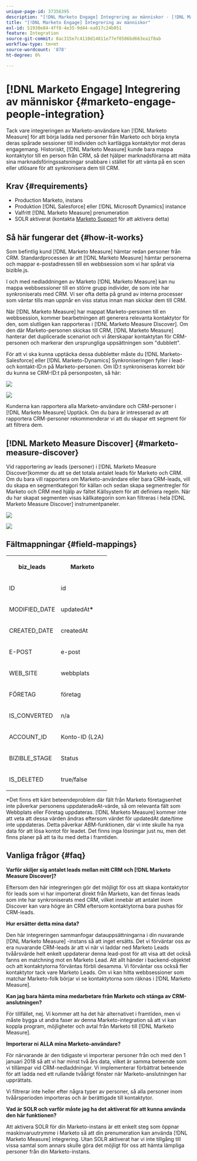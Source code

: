 ```yaml
---
unique-page-id: 37356395
description: "[!DNL Marketo Engage] Integrering av människor - [!DNL Marketo Measure] - Produktdokumentation"
title: "[!DNL Marketo Engage] Integrering av människor"
exl-id: 51930e84-4ff8-4e35-9d44-ea017c24b051
feature: Integration
source-git-commit: 8ac315e7c4110d14811e77ef0586bd663ea1f8ab
workflow-type: tm+mt
source-wordcount: '878'
ht-degree: 0%

---
```


# [!DNL Marketo Engage] Integrering av människor {#marketo-engage-people-integration}

Tack vare integreringen av Marketo-användare kan [!DNL Marketo Measure] för att börja ladda ned personer från Marketo och börja knyta deras spårade sessioner till individen och kartlägga kontaktytor mot deras engagemang. Historiskt, [!DNL Marketo Measure] kunde bara mappa kontaktytor till en person från CRM, så det hjälper marknadsförarna att mäta sina marknadsföringssatsningar snabbare i stället för att vänta på en scen eller utlösare för att synkronisera dem till CRM.

## Krav {#requirements}

* Production Marketo, instans
* Produktion [!DNL Salesforce] eller [!DNL Microsoft Dynamics] instance
* Valfritt [!DNL Marketo Measure] prenumeration
* SOLR aktiverat (kontakta [Marketo Support](https://nation.marketo.com/t5/Support/ct-p/Support) för att aktivera detta)

## Så här fungerar det {#how-it-works}

Som befintlig kund [!DNL Marketo Measure] hämtar redan personer från CRM. Standardprocessen är att [!DNL Marketo Measure] hämtar personerna och mappar e-postadressen till en webbsession som vi har spårat via bizible.js.

I och med nedladdningen av Marketo [!DNL Marketo Measure] kan nu mappa webbsessioner till en större grupp individer, de som inte har synkroniserats med CRM. Vi ser ofta detta på grund av interna processer som väntar tills man uppnår en viss status innan man skickar dem till CRM.

När [!DNL Marketo Measure] har mappat Marketo-personen till en webbsession, kommer bearbetningen att generera relevanta kontaktytor för den, som slutligen kan rapporteras i [!DNL Marketo Measure Discover]. Om den där Marketo-personen skickas till CRM, [!DNL Marketo Measure] hanterar det duplicerade scenariot och vi återskapar kontaktytan för CRM-personen och markerar den ursprungliga uppsättningen som &quot;dubblett&quot;.

För att vi ska kunna upptäcka dessa dubbletter måste du [!DNL Marketo-Salesforce] eller [!DNL Marketo-Dynamics] Synkroniseringen fyller i lead- och kontakt-ID:n på Marketo-personen. Om ID:t synkroniseras korrekt bör du kunna se CRM-ID:t på personposten, så här:

![](assets/5a.png)

![](assets/5b.png)

Kunderna kan rapportera alla Marketo-användare och CRM-personer i [!DNL Marketo Measure] Upptäck. Om du bara är intresserad av att rapportera CRM-personer rekommenderar vi att du skapar ett segment för att filtrera dem.

## [!DNL Marketo Measure Discover] {#marketo-measure-discover}

Vid rapportering av leads (personer) i [!DNL Marketo Measure Discover]kommer du att se det totala antalet leads för Marketo och CRM. Om du bara vill rapportera om Marketo-användare eller bara CRM-leads, vill du skapa en segmentkategori för källan och sedan skapa segmentregler för Marketo och CRM med hjälp av fältet Källsystem för att definiera regeln. När du har skapat segmenten visas källkategorin som kan filtreras i hela [!DNL Marketo Measure Discover] instrumentpaneler.

![](assets/bizible-discover-1.png)

![](assets/bizible-discover-2.png)

## Fältmappningar {#field-mappings}

<table> 
 <colgroup> 
  <col> 
  <col> 
 </colgroup> 
 <tbody> 
  <tr> 
   <th><p><strong>biz_leads</strong></p></th> 
   <th><p><strong>Marketo</strong></p></th> 
  </tr> 
  <tr> 
   <td><p>ID</p></td> 
   <td><p>id</p></td> 
  </tr> 
  <tr> 
   <td><p>MODIFIED_DATE</p></td> 
   <td><p>updatedAt<strong>*</strong></p></td> 
  </tr> 
  <tr> 
   <td><p>CREATED_DATE</p></td> 
   <td><p>createdAt</p></td> 
  </tr> 
  <tr> 
   <td><p>E-POST</p></td> 
   <td><p>e-post</p></td> 
  </tr> 
  <tr> 
   <td><p>WEB_SITE</p></td> 
   <td><p>webbplats</p></td> 
  </tr> 
  <tr> 
   <td><p>FÖRETAG</p></td> 
   <td><p>företag</p></td> 
  </tr> 
  <tr> 
   <td><p>IS_CONVERTED</p></td> 
   <td><p>n/a</p></td> 
  </tr> 
  <tr> 
   <td><p>ACCOUNT_ID</p></td> 
   <td><p>Konto-ID (L2A)</p></td> 
  </tr> 
  <tr> 
   <td><p>BIZIBLE_STAGE</p></td> 
   <td><p>Status</p></td> 
  </tr> 
  <tr> 
   <td><p>IS_DELETED</p></td> 
   <td><p>true/false</p></td> 
  </tr> 
 </tbody> 
</table>

*Det finns ett känt beteendeproblem där fält från Marketo företagsenhet inte påverkar personens uppdateradeAt-värde, så om relevanta fält som Webbplats eller Företag uppdateras. [!DNL Marketo Measure] kommer inte att veta att dessa värden ändras eftersom värdet för updatedAt date/time inte uppdateras. Detta påverkar ABM-funktionen, där vi inte skulle ha nya data för att lösa kontot för leadet. Det finns inga lösningar just nu, men det finns planer på att ta itu med detta i framtiden.

## Vanliga frågor {#faq}

**Varför skiljer sig antalet leads mellan mitt CRM och [!DNL Marketo Measure Discover]?**

Eftersom den här integreringen gör det möjligt för oss att skapa kontaktytor för leads som vi har importerat direkt från Marketo, kan det finnas leads som inte har synkroniserats med CRM, vilket innebär att antalet inom Discover kan vara högre än CRM eftersom kontaktytorna bara pushas för CRM-leads.

**Hur ersätter detta mina data?**

Den här integreringen sammanfogar datauppsättningarna i din nuvarande [!DNL Marketo Measure] -instans så att inget ersätts. Det vi förväntar oss av era nuvarande CRM-leads är att vi när vi laddar ned Marketo Leads tvåårsvärde helt enkelt uppdaterar denna lead-post för att visa att det också fanns en matchning mot en Marketo Lead. Att allt händer i backend-objektet och att kontaktytorna förväntas förbli desamma. Vi förväntar oss också fler kontaktytor tack vare Marketo Leads. Om vi kan hitta webbsessioner som matchar Marketo-folk börjar vi se kontaktytorna som räknas i [!DNL Marketo Measure].

**Kan jag bara hämta mina medarbetare från Marketo och stänga av CRM-anslutningen?**

För tillfället, nej. Vi kommer att ha det här alternativet i framtiden, men vi måste bygga ut andra faser av denna Marketo-integration så att vi kan koppla program, möjligheter och avtal från Marketo till [!DNL Marketo Measure].

**Importerar ni ALLA mina Marketo-användare?**

För närvarande är den tidigaste vi importerar personer från och med den 1 januari 2018 så att vi har minst två års data, vilket är samma beteende som vi tillämpar vid CRM-nedladdningar. Vi implementerar förbättrat beteende för att ladda ned ett rullande tvåårigt fönster när Marketo-anslutningen har upprättats.

Vi filtrerar inte heller efter några typer av personer, så alla personer inom tvåårsperioden importeras och är berättigade till kontaktytor.

**Vad är SOLR och varför måste jag ha det aktiverat för att kunna använda den här funktionen?**

Att aktivera SOLR för din Marketo-instans är ett enkelt steg som öppnar maskinvaruutrymme i Marketo så att din prenumeration kan använda [!DNL Marketo Measure] integrering. Utan SOLR aktiverat har vi inte tillgång till vissa samtal som annars skulle göra det möjligt för oss att hämta lämpliga personer från din Marketo-instans.
